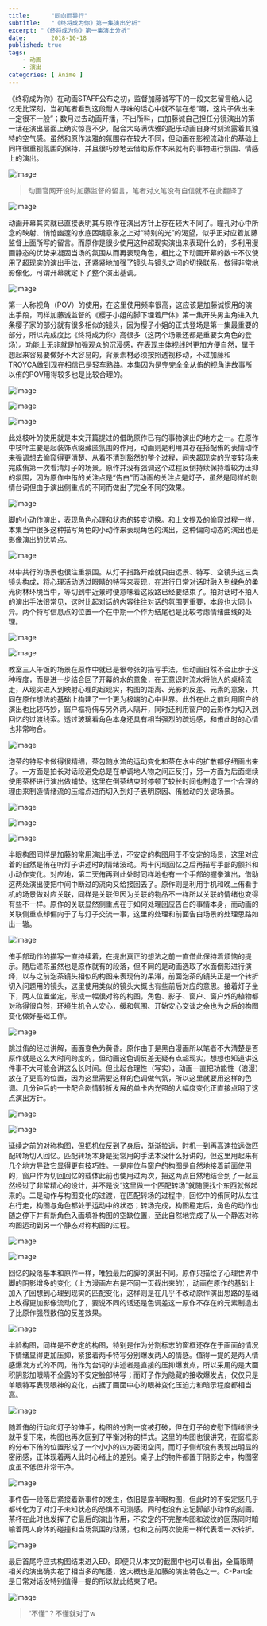 ```yaml
---
title:      "同向而异行"
subtitle:   "《终将成为你》第一集演出分析"
excerpt: "《终将成为你》第一集演出分析"
date:       2018-10-18
published: true 
tags:
    - 动画
    - 演出
categories: [ Anime ]
---
```


《终将成为你》在动画STAFF公布之初，监督加藤诚写下的一段文艺留言给人记忆无比深刻，当初笔者看到这段耐人寻味的话心中就不禁在想“啊，这片子做出来一定很不一般”；数月过去动画开播，不出所料，由加藤诚自己担任分镜演出的第一话在演出层面上确实惊喜不少，配合大岛满优雅的配乐动画自身时刻流露着其独特的空气感。虽然和原作淡雅的氛围存在较大不同，但动画在影视流动化的基础上同样很重视氛围的保持，并且很巧妙地去借助原作本来就有的事物进行氛围、情感上的演出。

![image](https://wx3.sinaimg.cn/large/97de980aly1fvyaib2pxpj20j10de765.jpg)

> 动画官网开设时加藤监督的留言，笔者对文笔没有自信就不在此翻译了

![image](https://wx2.sinaimg.cn/large/97de980aly1fvybg0663mj21h70a01kx.jpg)

动画开幕其实就已直接表明其与原作在演出方针上存在较大不同了。瞳孔对心中所念的映射、悄怆幽邃的水底困境意象之上对“特别的光”的渴望，似乎正对应着加藤监督上面所写的留言。而原作是很少使用这种超现实演出来表现什么的，多利用漫画静态的优势来凝固当场的氛围从而再表现角色，相比之下动画开幕的数卡不仅使用了超现实的演出手法，还紧紧地加强了镜头与镜头之间的切换联系，做得非常地影像化。可谓开幕就定下了整个演出基调。

![image](https://wx3.sinaimg.cn/large/97de980aly1fvycbzss6ij21hb0a04qp.jpg)

第一人称视角（POV）的使用，在这里使用频率很高，这应该是加藤诚惯用的演出手段，同样加藤诚监督的《樱子小姐的脚下埋着尸体》第一集开头男主角进入九条樱子家的部分就有很多相似的镜头，因为樱子小姐的正式登场是第一集最重要的部分，所以完成度比《终将成为你》高很多（这两个场景还都是重要女角色的登场）。功能上无非就是加强观众的沉浸感，在表现主体视线时更加方便自然，属于想起来容易要做好不大容易的，背景素材必须按照透视移动，不过加藤和TROYCA做到现在相信已是轻车熟路。本集因为是完完全全从侑的视角讲故事所以侑的POV用得较多也是比较合理的。

![image](https://wx2.sinaimg.cn/large/97de980aly1fvycu7bmxvj21h90a0b29.jpg)

![image](https://ws4.sinaimg.cn/large/97de980aly1fvyd8ubyqaj216l0nvnpd.jpg)

![image](https://wx1.sinaimg.cn/large/97de980aly1fvycwwuug8j20hj0ds155.jpg)

此处枝叶的使用就是本文开篇提过的借助原作已有的事物演出的地方之一。在原作中枝叶主要是起装饰点缀藏匿氛围的作用，动画则是利用其存在搭配侑的表情动作来强调想去偷窥得更清楚、从看不清到豁然的整个过程，间夹超现实的光变转场来完成侑第一次看清灯子的场景。原作并没有强调这个过程反倒持续保持着较为压抑的氛围，因为原作中侑的关注点是“告白”而动画的关注点是灯子，虽然是同样的剧情台词但由于演出侧重点的不同而做出了完全不同的效果。

![image](https://wx2.sinaimg.cn/large/97de980aly1fvydnobwh8j21do0e0e81.jpg)

脚的小动作演出，表现角色心理和状态的转变切换。和上文提及的偷窥过程一样，本集当中很多这种描写角色的小动作来表现角色的演出，这种偏向动态的演出也是影像演出的优势点。

![image](https://wx3.sinaimg.cn/large/97de980aly1fvye0p4p05j21h80jxe82.jpg)

林中共行的场景也很注重氛围。从灯子指路开始就只由远景、特写、空镜头这三类镜头构成，将心理活动透过眼睛的特写来表现，在进行日常对话时融入到绿色的柔光树林环境当中，等切到中近景时便意味着这段路已经要结束了。拍对话时不拍人的演出手法很常见，这时比起对话的内容往往对话的氛围更重要，本段也大同小异。两个特写信息点的位置一个在中期一个作为结尾也是比较考虑情绪曲线的处理。

![image](https://ws4.sinaimg.cn/large/97de980aly1fvyfpevbn6j216m0nvqv5.jpg)

![image](https://ws3.sinaimg.cn/large/97de980aly1fvyfqd0ytbj20h20e1dsa.jpg)

教室三人午饭的场景在原作中就已是很夸张的描写手法，但动画自然不会止步于这种程度，而是进一步结合回了开幕的水的意象，在无意识时流水将他人的桌椅流走，从现实进入到映射心理的超现实，构图的距离、光影的反差、元素的意象，共同在原作想法的基础上构建了一个更为极端的心中世界。此外在此之前利用窗户的演出也比较巧妙，窗户框将侑与另外两人隔开，同时还利用窗户的云影作为切入到回忆的过渡线索。透过玻璃看角色本身还具有相当强烈的疏远感，和侑此时的心情也非常吻合。

![image](https://ws3.sinaimg.cn/large/97de980aly1fvyg8m4soej216m0nvb2a.jpg)

泡茶的特写卡做得很精细，茶包随水流的运动变化和茶在水中的扩散都仔细画出来了。一方面是拍长对话段避免总是在单调地人物之间正反打，另一方面为后面继续使用茶杯进行演出做铺垫。这里在倒茶结束时停顿了较长时间也制造了一个合理的理由来制造情绪流的压缩点进而切入到灯子表明原因、侑触动的关键场景。

![image](https://wx1.sinaimg.cn/large/97de980aly1fvygnea68jj216i0nzkjl.jpg)

![image](https://ws3.sinaimg.cn/large/97de980aly1fvyh01de34j21ha09wkfk.jpg)

![image](https://wx4.sinaimg.cn/large/97de980aly1fvyh2n0zepj207y08r40y.jpg)

半眼构图同样是加藤的常用演出手法，不安定的构图用于不安定的场景，这里对应着的自然是侑在听灯子讲述时的情绪波动。两卡闪现回忆之后再描写手部的颤抖和小动作变化。对应地，第二天侑再到此处时同样地也有一个手部的握拳演出，借助这两处演出便把中间中断过的流向又给接回去了。原作则是利用手机和晚上侑看手机的场景做对应关联，同样是关联但因为关联的物品不一样所以关联的情绪也变得有些不一样。原作的关联显然侧重点在于如何处理回应告白的事情本身，而动画的关联侧重点却偏向于了与灯子交流一事，这里的处理和前面告白场景的处理思路如出一辙。

![image](https://ws4.sinaimg.cn/large/97de980aly1fvyodnp220j21h60a04qp.jpg)

侑手部动作的描写一直持续着，在提出真正的想法之前一直借此保持着烦恼的提示。随后递茶虽然也是原作就有的段落，但不同的是动画选取了水面倒影进行演绎，以与之前泡茶镜头相似的构图来表现侑的呆滞，前面泡茶的镜头正是一个转折切入问题用的镜头，这里使用类似的镜头大概也有些前后对应的意思。接着灯子坐下，两人位置坐定，形成一幅很对称的构图，角色、影子、窗户、窗户外的植物都对称得很自然，环境生机令人安心，缓和氛围、开始安心交谈之余也为之后的构图变化做好基础工作。

![image](https://wx1.sinaimg.cn/large/97de980aly1fvyp06njcij20zk0k0e81.jpg)

跳过侑的经过讲解，画面变色为黄昏。原作由于是黑白漫画所以笔者不大清楚是否原作就是这么大时间跨度的，但动画这色调反差无疑有点超现实，想想也知道讲这件事不大可能会讲这么长时间。但比起合理性（写实），动画一直把功能性（浪漫）放在了更高的位置，因为这里需要这样的色调做气氛，所以这里就要用这样的色调。几分钟后的一卡配合剧情转折发展的单卡内光照的大幅度变化正直接点明了这点演出方针。

![image](https://ws4.sinaimg.cn/large/97de980aly1fvyp65eftwj216j0c04qp.jpg)

![image](https://wx4.sinaimg.cn/large/97de980aly1fvypemmqt9j20hs0tob11.jpg)

延续之前的对称构图，但把机位反到了身后，渐渐拉远，时机一到再高速拉远做匹配转场切入回忆。匹配转场本身是挺常用的手法本没什么好讲的，但这里用起来有几个地方导致它显得更有技巧性。一是座位与窗户的构图是自然地接着前面使用的，窗户作为切回回忆的载体此前也使用过两次，把这两点自然地结合到了一起显然经过了非常精心的设计，并不是说“这里做一个匹配转场”就随便找个东西就做起来的。二是动作与构图变化的过渡，在匹配转场的过程中，回忆中的侑同时从左往右行走，构图与角色都处于运动中的状态；转场完成，构图稳定后，角色的动作也随之停下并有新角色入画填补构图的空缺位置，至此自然地完成了从一个静态对称构图运动到另一个静态对称构图的过程。

![image](https://ws3.sinaimg.cn/large/97de980agy1fvypxcra9lj216j0ntqv5.jpg)

![image](https://wx4.sinaimg.cn/large/97de980aly1fvyq005774j20gy0phtoi.jpg)

回忆的段落基本和原作一样，唯独最后的脚的演出不同。原作只描绘了心理世界中脚的阴影增多的变化（上方漫画左右是不同一页截出来的），动画在原作的基础上加入了回想到心理到现实的匹配变化，这样则是在几乎不改动原作演出思路的基础上改得更加影像流动化了，要说不同的话还是色调差这一原作不存在的元素制造出了比原作强烈数倍的反差效果。

![image](https://wx2.sinaimg.cn/large/97de980aly1fvyqn4jzj7j21dp0rse82.jpg)

半脸构图，同样是不安定的构图，特别是作为分割标志的窗框还存在于画面的情况下情绪显得更加压抑，紧接着两卡特写分别爆发两人的情感。值得一提的是两人情感爆发方式的不同，侑作为台词的讲述者是直接的压抑爆发点，所以采用的是大面积阴影加眼睛不全露的不安定脸部特写；而灯子作为隐藏的接收爆发点，仅仅只是单眼特写表现眼神的变化，占据了画面中心的眼神变化压迫力和暗示程度都相当高。

![image](https://ws4.sinaimg.cn/large/97de980aly1fvyr2fzq6qj21dr0e0npd.jpg)

随着侑的行动和灯子的伸手，构图的分割一度被打破，但在灯子的安慰下情绪很快就平复下来，构图也再次回到了平衡对称的样式。这里的构图也很讲究，在窗框影的分布下侑的位置形成了一个小小的四方密闭空间，而灯子侧却没有表现出明显的密闭感，正体现着两人此时心绪上的差别。桌子上的物件都置于阴影之中，构图密度虽不低但非常干净。

![image](https://ws2.sinaimg.cn/large/97de980agy1fvyripyay5j216m0nw1ky.jpg)

事件告一段落后紧接着新事件的发生，依旧是露半眼构图，但此时的不安定感几乎都转化为了对灯子未知状态的恐惧不可测感，同时也没有忘记脚部小动作的刻画。茶杯在此时也发挥了它最后的演出作用，不安定的不完整构图和波纹的回荡同时暗喻着两人身体的碰撞和当场氛围的动荡，也和之前两次使用一样代表着一次转折。

![image](https://ws3.sinaimg.cn/large/97de980aly1fvyruit834j21dr0e0b29.jpg)

最后首尾呼应式构图结束进入ED。即便只从本文的截图中也可以看出，全篇眼睛相关的演出确实花了相当多的笔墨，这大概也是加藤的演出特色之一。C-Part全是日常对话没特别值得一提的所以就此结束了吧。

![image](https://wx2.sinaimg.cn/large/97de980aly1fvys2buh0aj20zk0k0b29.jpg)

> “不懂”？不懂就对了w

